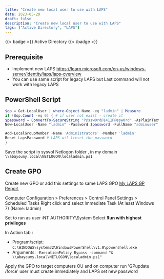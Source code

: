 ```yaml
---
title: "Create new local user to use with LAPS"
date: 2023-05-29
draft: false
description: "Create new local user to use with LAPS"
tags: ["Active Directory", "LAPS"]
---
```


{{< badge >}}
Active Directory
{{< /badge >}}

## Prerequisite

- Implement new LAPS https://learn.microsoft.com/en-us/windows-server/identity/laps/laps-overview
- You can use same script for legacy LAPS but Last command will not work with legacy LAPS

## PowerShell Script

```powershell
$op = Get-LocalUser | where-Object Name -eq "ladmin" | Measure
if ($op.Count -eq 0) { # if user not exist - create it
$password = ConvertTo-SecureString "P@ssw0rd@1411P@ssw0rd" -AsPlainText -Force
New-LocalUser -Name "ladmin" -Password $password -FullName "adminuser" -Description "Local Admin For LAPS"

Add-LocalGroupMember -Name 'Administrators' -Member 'ladmin'
Reset-LapsPassword # LAPS wil lreset the password
}
```

Save the script in sysvol Netlogon folder , in my domain `\\abayoumy.local\NETLOGON\localadmin.ps1`

## Create GPO

Create new GPO or add this settings to same LAPS GPO [My LAPS GP Report](LAPS.html)

Computer Configuration > Preferences > Control Panel Settings > Scheduled Tasks
Right click and select Immediate Task (At least Windows 7) (Name: ladmin)

Set to run as user :NT AUTHORITY\System
Select **Run with highest privileges**

In Action tab :

- Program/script: `C:\WINDOWS\system32\WindowsPowerShell\v1.0\powershell.exe`
- Arguments: `-ExecutionPolicy Bypass -command "& \\abayoumy.local\NETLOGON\localadmin.ps1"`

Apply the GPO to target computers OU and on computer run 'GPupdate /force' user must create immediately and LAPS set new password
